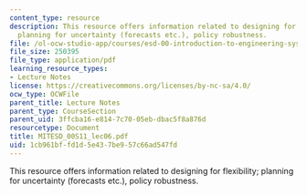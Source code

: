 ```yaml
---
content_type: resource
description: This resource offers information related to designing for flexibility;
  planning for uncertainty (forecasts etc.), policy robustness.
file: /ol-ocw-studio-app/courses/esd-00-introduction-to-engineering-systems-spring-2011/1cb961bffd1d5e437be957c66ad547fd_MITESD_00S11_lec06.pdf
file_size: 250395
file_type: application/pdf
learning_resource_types:
- Lecture Notes
license: https://creativecommons.org/licenses/by-nc-sa/4.0/
ocw_type: OCWFile
parent_title: Lecture Notes
parent_type: CourseSection
parent_uid: 3ffcba16-e814-7c70-05eb-dbac5f8a876d
resourcetype: Document
title: MITESD_00S11_lec06.pdf
uid: 1cb961bf-fd1d-5e43-7be9-57c66ad547fd
---
```

This resource offers information related to designing for flexibility; planning for uncertainty (forecasts etc.), policy robustness.